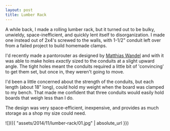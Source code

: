 ```yaml
---
layout: post
title: Lumber Rack
---
```

A while back, I made a rolling lumber rack, but it turned out to be bulky,
unwieldy, space-inefficient, and quickly lent itself to disorganization. I made
one instead out of 2x4's screwed to the walls, with 1-1/2" conduit left over
from a failed project to build homemade clamps.

I'd recently made a pantorouter as designed by
[Matthias Wandel](https://woodgears.ca/pantorouter/) and with it was able to
make holes _exactly_ sized to the conduits at a slight upward angle. The tight
holes meant the conduits required a little bit of 'convincing' to get them set,
but once in, they weren't going to move.

I'd been a little concerned about the strength of the conduits, but each length
(about 18" long), could hold my weight when the board was clamped to my bench.
That made me confident that three conduits would easily hold boards that weigh
less than I do.

The design was very space-efficient, inexpensive, and provides as much storage
as a shop my size could need.

![]({{ "assets/2014/11/lumber-rack/01.jpg" | absolute_url }})
